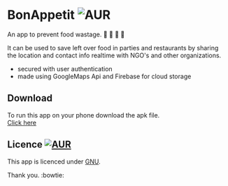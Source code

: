 # BonAppetit ![AUR](https://img.shields.io/badge/BUILT%20WITH-Android%20Studio-red.svg)
An app to prevent food wastage. :bread: :doughnut: :stew: :apple: 

It can be used to save left over food in parties and restaurants by sharing the location and contact info realtime with NGO's and other organizations.
* secured with user authentication
* made using GoogleMaps Api and Firebase for cloud storage 

## Download
To run this app on your phone download the apk file.  
[Click here](https://github.com/agarwal-akash/BonAppetit_Android-Project/blob/master/app-debug.apk)

## Licence [![AUR](https://img.shields.io/badge/License-GNU-blue.svg)](https://github.com/agarwal-akash/Wakemeup/blob/master/LICENSE.txt)
This app is licenced under [GNU](https://github.com/agarwal-akash/BonAppetit_Android-Project/blob/master/LICENSE).

Thank you. :bowtie:

